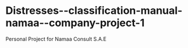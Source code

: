 # Distresses--classification-manual-namaa--company-project-1
Personal Project for Namaa Consult S.A.E
